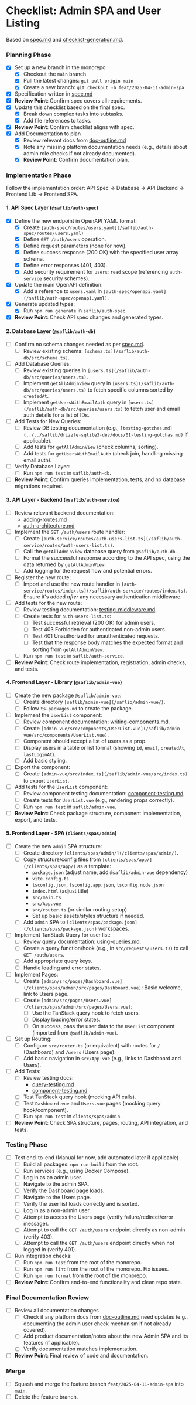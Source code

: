 # Checklist: Admin SPA and User Listing

Based on [spec.md](./spec.md) and [checklist-generation.md](../../saflib/processes/checklist-generation.md).

### Planning Phase

- [x] Set up a new branch in the monorepo
  - [x] Checkout the `main` branch
  - [x] Pull the latest changes: `git pull origin main`
  - [x] Create a new branch: `git checkout -b feat/2025-04-11-admin-spa`
- [x] Specification written in [spec.md](./spec.md)
- [x] **Review Point**: Confirm spec covers all requirements.
- [x] Update this checklist based on the final spec.
  - [x] Break down complex tasks into subtasks.
  - [x] Add file references to tasks.
- [x] **Review Point**: Confirm checklist aligns with spec.
- [x] Add Documentation to plan
  - [x] Review relevant docs from [doc-outline.md](../../saflib/processes/doc-outline.md)
  - [x] Note any missing platform documentation needs (e.g., details about admin role checks if not already documented).
  - [x] **Review Point**: Confirm documentation plan.

### Implementation Phase

Follow the implementation order: API Spec -> Database -> API Backend -> Frontend Lib -> Frontend SPA.

#### 1. API Spec Layer (`@saflib/auth-spec`)

- [x] Define the new endpoint in OpenAPI YAML format:
  - [x] Create `[auth-spec/routes/users.yaml](/saflib/auth-spec/routes/users.yaml)`
  - [x] Define `GET /auth/users` operation.
  - [x] Define request parameters (none for now).
  - [x] Define success response (200 OK) with the specified user array schema.
  - [x] Define error responses (401, 403).
  - [x] Add security requirement for `users:read` scope (referencing `auth-service` security schemes).
- [x] Update the main OpenAPI definition:
  - [x] Add a reference to `users.yaml` in `[auth-spec/openapi.yaml](/saflib/auth-spec/openapi.yaml)`.
- [x] Generate updated types:
  - [x] Run `npm run generate` in `saflib/auth-spec`.
- [x] **Review Point**: Check API spec changes and generated types.

#### 2. Database Layer (`@saflib/auth-db`)

- [ ] Confirm no schema changes needed as per [spec.md](./spec.md).
  - [ ] Review existing schema: `[schema.ts](/saflib/auth-db/src/schema.ts)`.
- [ ] Add Database Queries:
  - [ ] Review existing queries in `[users.ts](/saflib/auth-db/src/queries/users.ts)`.
  - [ ] Implement `getAllAdminView` query in `[users.ts](/saflib/auth-db/src/queries/users.ts)` to fetch specific columns sorted by `createdAt`.
  - [ ] Implement `getUsersWithEmailAuth` query in `[users.ts](/saflib/auth-db/src/queries/users.ts)` to fetch user and email auth details for a list of IDs.
- [ ] Add Tests for New Queries:
  - [ ] Review DB testing documentation (e.g., `[testing-gotchas.md](../../saflib/drizzle-sqlite3-dev/docs/01-testing-gotchas.md)` if applicable).
  - [ ] Add tests for `getAllAdminView` (check columns, sorting).
  - [ ] Add tests for `getUsersWithEmailAuth` (check join, handling missing email auth).
- [ ] Verify Database Layer:
  - [ ] Run `npm run test` in `saflib/auth-db`.
- [ ] **Review Point**: Confirm queries implementation, tests, and no database migrations required.

#### 3. API Layer - Backend (`@saflib/auth-service`)

- [ ] Review relevant backend documentation:
  - [adding-routes.md](../../saflib/node-express/docs/02-adding-routes.md)
  - [auth-architecture.md](../../saflib/auth-service/docs/auth-architecture.md)
- [ ] Implement the `GET /auth/users` route handler:
  - [ ] Create `[auth-service/routes/auth-users-list.ts](/saflib/auth-service/routes/auth-users-list.ts)`.
  - [ ] Call the `getAllAdminView` database query from `@saflib/auth-db`.
  - [ ] Format the successful response according to the API spec, using the data returned by `getAllAdminView`.
  - [ ] Add logging for the request flow and potential errors.
- [ ] Register the new route:
  - [ ] Import and use the new route handler in `[auth-service/routes/index.ts](/saflib/auth-service/routes/index.ts)`. Ensure it's added _after_ any necessary authentication middleware.
- [ ] Add tests for the new route:
  - [ ] Review testing documentation: [testing-middleware.md](../../saflib/node-express-dev/docs/03-test-middleware.md).
  - [ ] Create tests for `auth-users-list.ts`:
    - [ ] Test successful retrieval (200 OK) for admin users.
    - [ ] Test 403 Forbidden for authenticated non-admin users.
    - [ ] Test 401 Unauthorized for unauthenticated requests.
    - [ ] Test that the response body matches the expected format and sorting from `getAllAdminView`.
  - [ ] Run `npm run test` in `saflib/auth-service`.
- [ ] **Review Point**: Check route implementation, registration, admin checks, and tests.

#### 4. Frontend Layer - Library (`@saflib/admin-vue`)

- [ ] Create the new package `@saflib/admin-vue`:
  - [ ] Create directory `[saflib/admin-vue](/saflib/admin-vue/)`.
  - [ ] Follow `ts-packages.md` to create the package.
- [ ] Implement the `UserList` component:
  - [ ] Review component documentation: [writing-components.md](../../saflib/vue-spa/docs/02-writing-components.md).
  - [ ] Create `[admin-vue/src/components/UserList.vue](/saflib/admin-vue/src/components/UserList.vue)`.
  - [ ] Component should accept a list of users as a prop.
  - [ ] Display users in a table or list format (showing `id`, `email`, `createdAt`, `lastLoginAt`).
  - [ ] Add basic styling.
- [ ] Export the component:
  - [ ] Create `[admin-vue/src/index.ts](/saflib/admin-vue/src/index.ts)` to export `UserList`.
- [ ] Add tests for the `UserList` component:
  - [ ] Review component testing documentation: [component-testing.md](../../saflib/vue-spa-dev/docs/component-testing.md).
  - [ ] Create tests for `UserList.vue` (e.g., rendering props correctly).
  - [ ] Run `npm run test` in `saflib/admin-vue`.
- [ ] **Review Point**: Check package structure, component implementation, export, and tests.

#### 5. Frontend Layer - SPA (`clients/spas/admin`)

- [ ] Create the new `admin` SPA structure:
  - [ ] Create directory `[clients/spas/admin/](/clients/spas/admin/)`.
  - [ ] Copy structure/config files from `[clients/spas/app/](/clients/spas/app/)` as a template:
    - `package.json` (adjust name, add `@saflib/admin-vue` dependency)
    - `vite.config.ts`
    - `tsconfig.json`, `tsconfig.app.json`, `tsconfig.node.json`
    - `index.html` (adjust title)
    - `src/main.ts`
    - `src/App.vue`
    - `src/router.ts` (or similar routing setup)
    - Set up basic assets/styles structure if needed.
  - [ ] Add `admin` SPA to `[clients/spas/package.json](/clients/spas/package.json)` workspaces.
- [ ] Implement TanStack Query for user list:
  - [ ] Review query documentation: [using-queries.md](../../saflib/vue-spa/docs/04-using-queries.md).
  - [ ] Create a query function/hook (e.g., in `src/requests/users.ts`) to call `GET /auth/users`.
  - [ ] Add appropriate query keys.
  - [ ] Handle loading and error states.
- [ ] Implement Pages:
  - [ ] Create `[admin/src/pages/Dashboard.vue](/clients/spas/admin/src/pages/Dashboard.vue)`: Basic welcome, link to Users page.
  - [ ] Create `[admin/src/pages/Users.vue](/clients/spas/admin/src/pages/Users.vue)`:
    - [ ] Use the TanStack query hook to fetch users.
    - [ ] Display loading/error states.
    - [ ] On success, pass the user data to the `UserList` component (imported from `@saflib/admin-vue`).
- [ ] Set up Routing:
  - [ ] Configure `src/router.ts` (or equivalent) with routes for `/` (Dashboard) and `/users` (Users page).
  - [ ] Add basic navigation in `src/App.vue` (e.g., links to Dashboard and Users).
- [ ] Add Tests:
  - [ ] Review testing docs:
    - [query-testing.md](../../saflib/vue-spa-dev/docs/query-testing.md)
    - [component-testing.md](../../saflib/vue-spa-dev/docs/component-testing.md)
  - [ ] Test TanStack query hook (mocking API calls).
  - [ ] Test `Dashboard.vue` and `Users.vue` pages (mocking query hook/component).
  - [ ] Run `npm run test` in `clients/spas/admin`.
- [ ] **Review Point**: Check SPA structure, pages, routing, API integration, and tests.

### Testing Phase

- [ ] Test end-to-end (Manual for now, add automated later if applicable)
  - [ ] Build all packages: `npm run build` from the root.
  - [ ] Run services (e.g., using Docker Compose).
  - [ ] Log in as an admin user.
  - [ ] Navigate to the admin SPA.
  - [ ] Verify the Dashboard page loads.
  - [ ] Navigate to the Users page.
  - [ ] Verify the user list loads correctly and is sorted.
  - [ ] Log in as a non-admin user.
  - [ ] Attempt to access the Users page (verify failure/redirect/error message).
  - [ ] Attempt to call the `GET /auth/users` endpoint directly as non-admin (verify 403).
  - [ ] Attempt to call the `GET /auth/users` endpoint directly when not logged in (verify 401).
- [ ] Run integration checks:
  - [ ] Run `npm run test` from the root of the monorepo.
  - [ ] Run `npm run lint` from the root of the monorepo. Fix issues.
  - [ ] Run `npm run format` from the root of the monorepo.
- [ ] **Review Point**: Confirm end-to-end functionality and clean repo state.

### Final Documentation Review

- [ ] Review all documentation changes
  - [ ] Check if any platform docs from [doc-outline.md](../../saflib/processes/doc-outline.md) need updates (e.g., documenting the admin user check mechanism if not already covered).
  - [ ] Add product documentation/notes about the new Admin SPA and its features (if applicable).
  - [ ] Verify documentation matches implementation.
- [ ] **Review Point**: Final review of code and documentation.

### Merge

- [ ] Squash and merge the feature branch `feat/2025-04-11-admin-spa` into `main`.
- [ ] Delete the feature branch.
